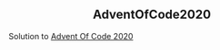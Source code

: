 <h2 align="center">AdventOfCode2020</h2>
Solution to <a href="https://adventofcode.com/" target="_blank" >Advent Of Code 2020</a>

